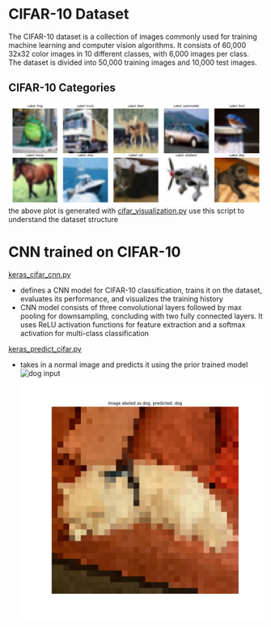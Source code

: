 # CIFAR-10 Dataset

The CIFAR-10 dataset is a collection of images commonly used for training machine learning and computer vision algorithms.
It consists of 60,000 32x32 color images in 10 different classes, with 6,000 images per class. The dataset is divided into 50,000 training images and 10,000 test images.

## CIFAR-10 Categories

![CIFAR Categories](images/cifar-10-labels.png)
the above plot is generated with [cifar_visualization.py](cifar_visualization.py) use this script to understand the dataset structure

# CNN trained on CIFAR-10

[keras_cifar_cnn.py](keras_cifar_cnn.py)

- defines a CNN model for CIFAR-10 classification, trains it on the dataset, evaluates its performance, and visualizes the training history
- CNN model consists of three convolutional layers followed by max pooling for downsampling, concluding with two fully connected layers. It uses ReLU activation functions for feature extraction and a softmax activation for multi-class classification

[keras_predict_cifar.py](keras_predict_cifar.py)

- takes in a normal image and predicts it using the prior trained model
  ![dog input](images/cafe-dog.png)
  ![model prediction](images/cifar_pred.png)
